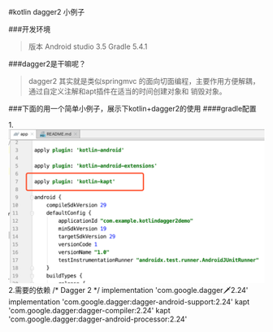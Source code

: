 #kotlin dagger2 小例子

###开发环境
>版本
Android studio 3.5
Gradle 5.4.1

###dagger2是干嘛呢？
>dagger2 其实就是类似springmvc 的面向切面编程，主要作用方便解耦， 通过自定义注解和apt插件在适当的时间创建对象和
销毁对象。

###下面的用一个简单小例子，展示下kotlin+dagger2的使用
####gradle配置

1.![主项目 build.gradle 加入 apply plugin: 'kotlin-kapt'](/img/kapt.png)
2.需要的依赖
    /* Dagger 2 */
        implementation 'com.google.dagger:dagger:2.24'
        implementation 'com.google.dagger:dagger-android-support:2.24'
        kapt 'com.google.dagger:dagger-compiler:2.24'
        kapt 'com.google.dagger:dagger-android-processor:2.24'    
        
        